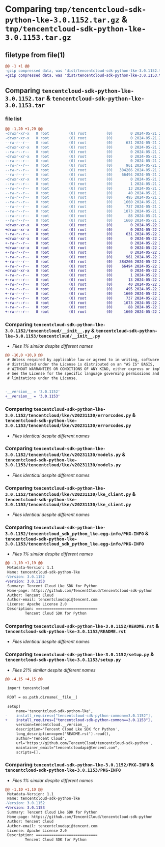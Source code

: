 # Comparing `tmp/tencentcloud-sdk-python-lke-3.0.1152.tar.gz` & `tmp/tencentcloud-sdk-python-lke-3.0.1153.tar.gz`

## filetype from file(1)

```diff
@@ -1 +1 @@
-gzip compressed data, was "dist/tencentcloud-sdk-python-lke-3.0.1152.tar", last modified: Tue May 21 20:44:14 2024, max compression
+gzip compressed data, was "dist/tencentcloud-sdk-python-lke-3.0.1153.tar", last modified: Wed May 22 20:50:12 2024, max compression
```

## Comparing `tencentcloud-sdk-python-lke-3.0.1152.tar` & `tencentcloud-sdk-python-lke-3.0.1153.tar`

### file list

```diff
@@ -1,20 +1,20 @@
-drwxr-xr-x   0 root         (0) root         (0)        0 2024-05-21 20:44:14.000000 tencentcloud-sdk-python-lke-3.0.1152/
-drwxr-xr-x   0 root         (0) root         (0)        0 2024-05-21 20:44:14.000000 tencentcloud-sdk-python-lke-3.0.1152/tencentcloud/
--rw-r--r--   0 root         (0) root         (0)      631 2024-05-21 20:44:14.000000 tencentcloud-sdk-python-lke-3.0.1152/tencentcloud/__init__.py
-drwxr-xr-x   0 root         (0) root         (0)        0 2024-05-21 20:44:14.000000 tencentcloud-sdk-python-lke-3.0.1152/tencentcloud/lke/
--rw-r--r--   0 root         (0) root         (0)        0 2024-05-21 20:44:14.000000 tencentcloud-sdk-python-lke-3.0.1152/tencentcloud/lke/__init__.py
-drwxr-xr-x   0 root         (0) root         (0)        0 2024-05-21 20:44:14.000000 tencentcloud-sdk-python-lke-3.0.1152/tencentcloud/lke/v20231130/
--rw-r--r--   0 root         (0) root         (0)        0 2024-05-21 20:44:14.000000 tencentcloud-sdk-python-lke-3.0.1152/tencentcloud/lke/v20231130/__init__.py
--rw-r--r--   0 root         (0) root         (0)      961 2024-05-21 20:44:14.000000 tencentcloud-sdk-python-lke-3.0.1152/tencentcloud/lke/v20231130/errorcodes.py
--rw-r--r--   0 root         (0) root         (0)   384266 2024-05-21 20:44:14.000000 tencentcloud-sdk-python-lke-3.0.1152/tencentcloud/lke/v20231130/models.py
--rw-r--r--   0 root         (0) root         (0)    66494 2024-05-21 20:44:14.000000 tencentcloud-sdk-python-lke-3.0.1152/tencentcloud/lke/v20231130/lke_client.py
-drwxr-xr-x   0 root         (0) root         (0)        0 2024-05-21 20:44:14.000000 tencentcloud-sdk-python-lke-3.0.1152/tencentcloud_sdk_python_lke.egg-info/
--rw-r--r--   0 root         (0) root         (0)        1 2024-05-21 20:44:14.000000 tencentcloud-sdk-python-lke-3.0.1152/tencentcloud_sdk_python_lke.egg-info/dependency_links.txt
--rw-r--r--   0 root         (0) root         (0)       13 2024-05-21 20:44:14.000000 tencentcloud-sdk-python-lke-3.0.1152/tencentcloud_sdk_python_lke.egg-info/top_level.txt
--rw-r--r--   0 root         (0) root         (0)       40 2024-05-21 20:44:14.000000 tencentcloud-sdk-python-lke-3.0.1152/tencentcloud_sdk_python_lke.egg-info/requires.txt
--rw-r--r--   0 root         (0) root         (0)      495 2024-05-21 20:44:14.000000 tencentcloud-sdk-python-lke-3.0.1152/tencentcloud_sdk_python_lke.egg-info/SOURCES.txt
--rw-r--r--   0 root         (0) root         (0)     1660 2024-05-21 20:44:14.000000 tencentcloud-sdk-python-lke-3.0.1152/tencentcloud_sdk_python_lke.egg-info/PKG-INFO
--rw-r--r--   0 root         (0) root         (0)      737 2024-05-21 20:44:14.000000 tencentcloud-sdk-python-lke-3.0.1152/README.rst
--rw-r--r--   0 root         (0) root         (0)     1073 2024-05-21 20:44:14.000000 tencentcloud-sdk-python-lke-3.0.1152/setup.py
--rw-r--r--   0 root         (0) root         (0)       88 2024-05-21 20:44:14.000000 tencentcloud-sdk-python-lke-3.0.1152/setup.cfg
--rw-r--r--   0 root         (0) root         (0)     1660 2024-05-21 20:44:14.000000 tencentcloud-sdk-python-lke-3.0.1152/PKG-INFO
+drwxr-xr-x   0 root         (0) root         (0)        0 2024-05-22 20:50:12.000000 tencentcloud-sdk-python-lke-3.0.1153/
+drwxr-xr-x   0 root         (0) root         (0)        0 2024-05-22 20:50:12.000000 tencentcloud-sdk-python-lke-3.0.1153/tencentcloud/
+-rw-r--r--   0 root         (0) root         (0)      631 2024-05-22 20:50:12.000000 tencentcloud-sdk-python-lke-3.0.1153/tencentcloud/__init__.py
+drwxr-xr-x   0 root         (0) root         (0)        0 2024-05-22 20:50:12.000000 tencentcloud-sdk-python-lke-3.0.1153/tencentcloud/lke/
+-rw-r--r--   0 root         (0) root         (0)        0 2024-05-22 20:50:12.000000 tencentcloud-sdk-python-lke-3.0.1153/tencentcloud/lke/__init__.py
+drwxr-xr-x   0 root         (0) root         (0)        0 2024-05-22 20:50:12.000000 tencentcloud-sdk-python-lke-3.0.1153/tencentcloud/lke/v20231130/
+-rw-r--r--   0 root         (0) root         (0)        0 2024-05-22 20:50:12.000000 tencentcloud-sdk-python-lke-3.0.1153/tencentcloud/lke/v20231130/__init__.py
+-rw-r--r--   0 root         (0) root         (0)      961 2024-05-22 20:50:12.000000 tencentcloud-sdk-python-lke-3.0.1153/tencentcloud/lke/v20231130/errorcodes.py
+-rw-r--r--   0 root         (0) root         (0)   384266 2024-05-22 20:50:12.000000 tencentcloud-sdk-python-lke-3.0.1153/tencentcloud/lke/v20231130/models.py
+-rw-r--r--   0 root         (0) root         (0)    66494 2024-05-22 20:50:12.000000 tencentcloud-sdk-python-lke-3.0.1153/tencentcloud/lke/v20231130/lke_client.py
+drwxr-xr-x   0 root         (0) root         (0)        0 2024-05-22 20:50:12.000000 tencentcloud-sdk-python-lke-3.0.1153/tencentcloud_sdk_python_lke.egg-info/
+-rw-r--r--   0 root         (0) root         (0)        1 2024-05-22 20:50:12.000000 tencentcloud-sdk-python-lke-3.0.1153/tencentcloud_sdk_python_lke.egg-info/dependency_links.txt
+-rw-r--r--   0 root         (0) root         (0)       13 2024-05-22 20:50:12.000000 tencentcloud-sdk-python-lke-3.0.1153/tencentcloud_sdk_python_lke.egg-info/top_level.txt
+-rw-r--r--   0 root         (0) root         (0)       40 2024-05-22 20:50:12.000000 tencentcloud-sdk-python-lke-3.0.1153/tencentcloud_sdk_python_lke.egg-info/requires.txt
+-rw-r--r--   0 root         (0) root         (0)      495 2024-05-22 20:50:12.000000 tencentcloud-sdk-python-lke-3.0.1153/tencentcloud_sdk_python_lke.egg-info/SOURCES.txt
+-rw-r--r--   0 root         (0) root         (0)     1660 2024-05-22 20:50:12.000000 tencentcloud-sdk-python-lke-3.0.1153/tencentcloud_sdk_python_lke.egg-info/PKG-INFO
+-rw-r--r--   0 root         (0) root         (0)      737 2024-05-22 20:50:12.000000 tencentcloud-sdk-python-lke-3.0.1153/README.rst
+-rw-r--r--   0 root         (0) root         (0)     1073 2024-05-22 20:50:12.000000 tencentcloud-sdk-python-lke-3.0.1153/setup.py
+-rw-r--r--   0 root         (0) root         (0)       88 2024-05-22 20:50:12.000000 tencentcloud-sdk-python-lke-3.0.1153/setup.cfg
+-rw-r--r--   0 root         (0) root         (0)     1660 2024-05-22 20:50:12.000000 tencentcloud-sdk-python-lke-3.0.1153/PKG-INFO
```

### Comparing `tencentcloud-sdk-python-lke-3.0.1152/tencentcloud/__init__.py` & `tencentcloud-sdk-python-lke-3.0.1153/tencentcloud/__init__.py`

 * *Files 1% similar despite different names*

```diff
@@ -10,8 +10,8 @@
 # Unless required by applicable law or agreed to in writing, software
 # distributed under the License is distributed on an "AS IS" BASIS,
 # WITHOUT WARRANTIES OR CONDITIONS OF ANY KIND, either express or implied.
 # See the License for the specific language governing permissions and
 # limitations under the License.
 
 
-__version__ = '3.0.1152'
+__version__ = '3.0.1153'
```

### Comparing `tencentcloud-sdk-python-lke-3.0.1152/tencentcloud/lke/v20231130/errorcodes.py` & `tencentcloud-sdk-python-lke-3.0.1153/tencentcloud/lke/v20231130/errorcodes.py`

 * *Files identical despite different names*

### Comparing `tencentcloud-sdk-python-lke-3.0.1152/tencentcloud/lke/v20231130/models.py` & `tencentcloud-sdk-python-lke-3.0.1153/tencentcloud/lke/v20231130/models.py`

 * *Files identical despite different names*

### Comparing `tencentcloud-sdk-python-lke-3.0.1152/tencentcloud/lke/v20231130/lke_client.py` & `tencentcloud-sdk-python-lke-3.0.1153/tencentcloud/lke/v20231130/lke_client.py`

 * *Files identical despite different names*

### Comparing `tencentcloud-sdk-python-lke-3.0.1152/tencentcloud_sdk_python_lke.egg-info/PKG-INFO` & `tencentcloud-sdk-python-lke-3.0.1153/tencentcloud_sdk_python_lke.egg-info/PKG-INFO`

 * *Files 1% similar despite different names*

```diff
@@ -1,10 +1,10 @@
 Metadata-Version: 1.1
 Name: tencentcloud-sdk-python-lke
-Version: 3.0.1152
+Version: 3.0.1153
 Summary: Tencent Cloud Lke SDK for Python
 Home-page: https://github.com/TencentCloud/tencentcloud-sdk-python
 Author: Tencent Cloud
 Author-email: tencentcloudapi@tencent.com
 License: Apache License 2.0
 Description: ============================
         Tencent Cloud SDK for Python
```

### Comparing `tencentcloud-sdk-python-lke-3.0.1152/README.rst` & `tencentcloud-sdk-python-lke-3.0.1153/README.rst`

 * *Files identical despite different names*

### Comparing `tencentcloud-sdk-python-lke-3.0.1152/setup.py` & `tencentcloud-sdk-python-lke-3.0.1153/setup.py`

 * *Files 21% similar despite different names*

```diff
@@ -4,15 +4,15 @@
 
 import tencentcloud
 
 ROOT = os.path.dirname(__file__)
 
 setup(
     name='tencentcloud-sdk-python-lke',
-    install_requires=["tencentcloud-sdk-python-common==3.0.1152"],
+    install_requires=["tencentcloud-sdk-python-common==3.0.1153"],
     version=tencentcloud.__version__,
     description='Tencent Cloud Lke SDK for Python',
     long_description=open('README.rst').read(),
     author='Tencent Cloud',
     url='https://github.com/TencentCloud/tencentcloud-sdk-python',
     maintainer_email="tencentcloudapi@tencent.com",
     scripts=[],
```

### Comparing `tencentcloud-sdk-python-lke-3.0.1152/PKG-INFO` & `tencentcloud-sdk-python-lke-3.0.1153/PKG-INFO`

 * *Files 1% similar despite different names*

```diff
@@ -1,10 +1,10 @@
 Metadata-Version: 1.1
 Name: tencentcloud-sdk-python-lke
-Version: 3.0.1152
+Version: 3.0.1153
 Summary: Tencent Cloud Lke SDK for Python
 Home-page: https://github.com/TencentCloud/tencentcloud-sdk-python
 Author: Tencent Cloud
 Author-email: tencentcloudapi@tencent.com
 License: Apache License 2.0
 Description: ============================
         Tencent Cloud SDK for Python
```

